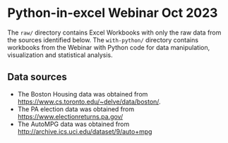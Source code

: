 # Python-in-excel Webinar Oct 2023

The `raw/` directory contains Excel Workbooks with only the raw data from the sources identified below.
The `with-python/` directory contains workbooks from the Webinar with Python code for data manipulation, visualization and statistical analysis.

## Data sources

* The Boston Housing data was obtained from https://www.cs.toronto.edu/~delve/data/boston/.
* The PA election data was obtained from https://www.electionreturns.pa.gov/
* The AutoMPG data was obtained from http://archive.ics.uci.edu/dataset/9/auto+mpg

